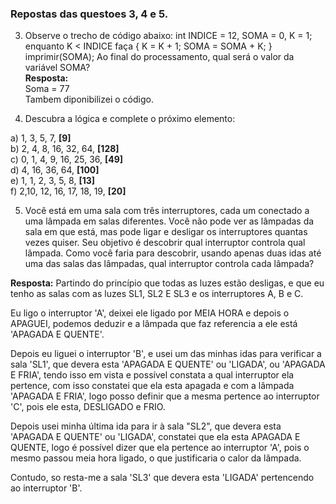 <h3>Repostas das questoes 3, 4 e 5.</h3>

3) Observe o trecho de código abaixo: int INDICE = 12, SOMA = 0, K = 1; enquanto K < INDICE faça { K = K + 1; SOMA = SOMA + K; } imprimir(SOMA);
Ao final do processamento, qual será o valor da variável SOMA?<br>
**Resposta:**<br>
Soma = 77<br>
Tambem diponibilizei o código.<br>

4) Descubra a lógica e complete o próximo elemento:

a) 1, 3, 5, 7, **[9]** <br>
b) 2, 4, 8, 16, 32, 64, **[128]** <br>
c) 0, 1, 4, 9, 16, 25, 36, **[49]** <br>
d) 4, 16, 36, 64, **[100]** <br>
e) 1, 1, 2, 3, 5, 8, **[13]** <br>
f) 2,10, 12, 16, 17, 18, 19, **[20]** <br>

5) Você está em uma sala com três interruptores, cada um conectado a uma lâmpada em salas diferentes. 
Você não pode ver as lâmpadas da sala em que está, mas pode ligar e desligar os interruptores quantas vezes quiser. 
Seu objetivo é descobrir qual interruptor controla qual lâmpada. Como você faria para descobrir, usando apenas duas idas até uma das salas das lâmpadas, qual interruptor controla cada lâmpada? <br>

**Resposta:**
Partindo do princípio que todas as luzes estão desligas, e que eu tenho as salas com as luzes SL1, SL2 E SL3 e os interruptores A, B e C. <br>

Eu ligo o interruptor 'A', deixei ele ligado por MEIA HORA e depois o APAGUEI, podemos deduzir e a lâmpada que faz referencia a ele está 'APAGADA E QUENTE'. <br>

Depois eu liguei o interruptor 'B', e usei um das minhas idas para verificar a sala 'SL1', que devera esta 'APAGADA E QUENTE' ou 'LIGADA', ou 'APAGADA E FRIA', tendo isso em vista e possível constata a qual interruptor ela pertence, com isso constatei que ela esta apagada e com a lâmpada 'APAGADA E FRIA', logo posso definir que a mesma pertence ao interruptor 'C', pois ele esta, DESLIGADO e FRIO. <br>

Depois usei minha última ida para ir à sala "SL2", que devera esta 'APAGADA E QUENTE' ou 'LIGADA', constatei que ela esta APAGADA E QUENTE, logo é possível dizer que ela pertence ao interruptor 'A', pois o mesmo passou meia hora ligado, o que justificaria o calor da lâmpada. <br>

Contudo, so resta-me a sala 'SL3' que devera esta 'LIGADA' pertencendo ao interruptor 'B'.
